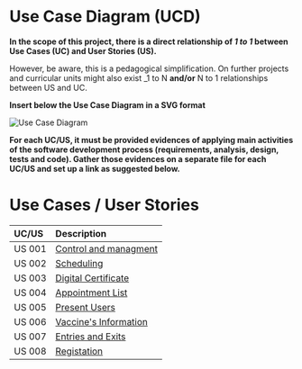 # Use Case Diagram (UCD)

**In the scope of this project, there is a direct relationship of _1 to 1_ between Use Cases (UC) and User Stories (US).**

However, be aware, this is a pedagogical simplification. On further projects and curricular units might also exist _1 to N **and/or** N to 1 relationships between US and UC.

**Insert below the Use Case Diagram in a SVG format**

![Use Case Diagram](UCD.svg)


**For each UC/US, it must be provided evidences of applying main activities of the software development process (requirements, analysis, design, tests and code). Gather those evidences on a separate file for each UC/US and set up a link as suggested below.**

# Use Cases / User Stories
| UC/US  | Description                       |                   
|:-------|:----------------------------------|
| US 001 | [Control and managment](US001.md) |
| US 002 | [Scheduling](US002.md)            |
| US 003 | [Digital Certificate](US003.md)   |
| US 004 | [Appointment List](US004.md)      |
| US 005 | [Present Users](US005.md)         |
| US 006 | [Vaccine's Information](US006.md) |
| US 007 | [Entries and Exits](US007.md)     |
| US 008 | [Registation](US008.md)           |
